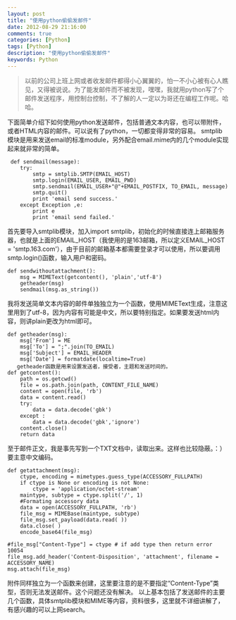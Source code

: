 ```yaml
---
layout: post
title: "使用python偷偷发邮件"
date: 2012-08-29 21:16:00
comments: true
categories: [Python]
tags: [Python]
description: "使用python偷偷发邮件"
keywords: Python
---
```


> 以前的公司上班上网或者收发邮件都得小心翼翼的，怕一不小心被有心人瞧见，又得被说说。为了能发邮件而不被发现，嘿嘿，我就用python写了个邮件发送程序，用控制台控制，不了解的人一定以为哥还在编程工作呢。哈哈。

下面简单介绍下如何使用python发送邮件，包括普通文本内容，也可以带附件，或者HTML内容的邮件。可以说有了python，一切都变得非常的容易。
  smtplib 模块是用来发送email的标准module，另外配合email.mime内的几个module实现起来就非常的简单。
```
 def sendmail(message):
    try:
        smtp = smtplib.SMTP(EMAIL_HOST)
        smtp.login(EMAIL_USER, EMAIL_PWD)
        smtp.sendmail(EMAIL_USER+"@"+EMAIL_POSTFIX, TO_EMAIL, message)
        smtp.quit()
        print 'email send success.'
    except Exception ,e:
        print e
        print 'email send failed.'
```

首先要导入smtplib模块，加入import smtplib，初始化的时候直接连上邮箱服务器，也就是上面的EMAIL_HOST（我使用的是163邮箱，所以定义EMAIL_HOST = 'smtp.163.com'），由于目前的邮箱基本都需要登录才可以使用，所以要调用smtp.login()函数，输入用户和密码。
```
def sendwithoutattachment():
    msg = MIMEText(getcontent(), 'plain','utf-8')
    getheader(msg)
    sendmail(msg.as_string())
```

我将发送简单文本内容的邮件单独独立为一个函数，使用MIMEText生成，注意这里用到了utf-8，因为内容有可能是中文，所以要特别指定。如果要发送html内容，则讲plain更改为html即可。
```
def getheader(msg):
    msg['From'] = ME
    msg['To'] = ";".join(TO_EMAIL)
    msg['Subject'] = EMAIL_HEADER
    msg['Date'] = formatdate(localtime=True)
   getheader函数是用来设置发送者，接受者，主题和发送时间的。
def getcontent():
    path = os.getcwd()
    file = os.path.join(path, CONTENT_FILE_NAME)
    content = open(file, 'rb')
    data = content.read()
    try:
        data = data.decode('gbk')
    except :
        data = data.decode('gbk','ignore')
    content.close()
    return data
```

至于邮件正文，我是事先写到一个TXT文档中，读取出来。这样也比较隐蔽。：）要主意中文编码。
```
def getattachment(msg):
    ctype, encoding = mimetypes.guess_type(ACCESSORY_FULLPATH)
    if ctype is None or encoding is not None:
        ctype = 'application/octet-stream'
    maintype, subtype = ctype.split('/', 1)
    #Formating accessory data
    data = open(ACCESSORY_FULLPATH, 'rb')
    file_msg = MIMEBase(maintype, subtype)
    file_msg.set_payload(data.read( ))
    data.close( )
    encode_base64(file_msg)
```
    #file_msg["Content-Type"] = ctype # if add type then return error 10054
    file_msg.add_header('Content-Disposition', 'attachment', filename = ACCESSORY_NAME)
    msg.attach(file_msg)
  附件同样独立为一个函数来创建，这里要注意的是不要指定“Content-Type”类型，否则无法发送邮件。这个问题还没有解决。
  以上基本包括了发送邮件的主要几个函数，具体smtplib模块和MIME等内容，资料很多，这里就不详细讲解了，有感兴趣的可以上网search。
